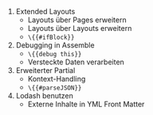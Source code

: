 1. Extended Layouts
   - Layouts über Pages erweitern
   - Layouts über Layouts erweitern
   - `\{{#ifBlock}}`
2. Debugging in Assemble
   - `\{{debug this}}`
   - Versteckte Daten verarbeiten
3. Erweiterter Partial
   - Kontext-Handling
   - `\{{#parseJSON}}`
4. Lodash benutzen
   - Externe Inhalte in YML Front Matter
